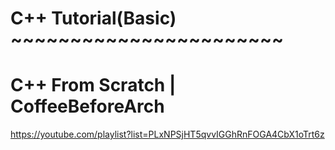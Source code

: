 # C++ Tutorial(Basic) ~~~~~~~~~~~~~~~~~~~~~~~

# C++ From Scratch | CoffeeBeforeArch
https://youtube.com/playlist?list=PLxNPSjHT5qvvIGGhRnFOGA4CbX1oTrt6z
